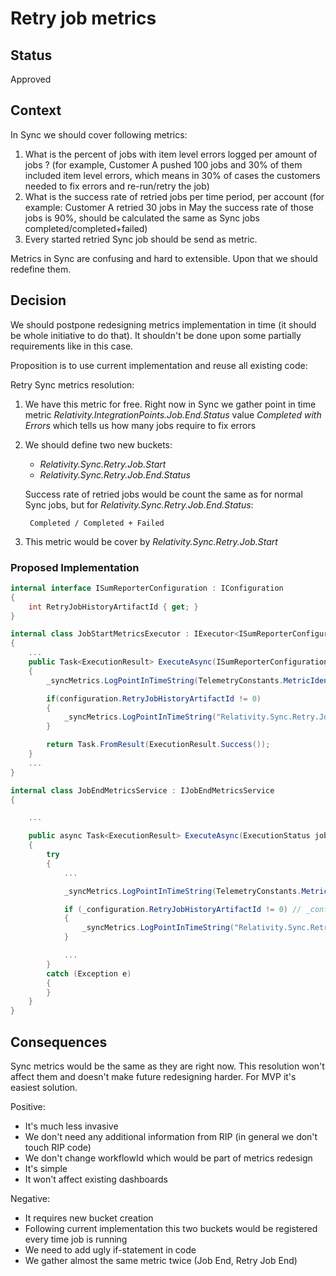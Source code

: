 # Retry job metrics

## Status

Approved

## Context

In Sync we should cover following metrics:

1. What is the percent of jobs with item level errors logged per amount of jobs ? (for example, Customer A pushed 100 jobs and 30% of them included item level errors, which means in 30% of cases the customers needed to fix errors and re-run/retry the job)
2. What is the success rate of retried jobs per time period, per account (for example: Customer A retried 30 jobs in May the success rate of those jobs is 90%, should be calculated the same as Sync jobs completed/completed+failed)
3. Every started retried Sync job should be send as metric.

Metrics in Sync are confusing and hard to extensible. Upon that we should redefine them.

## Decision

We should postpone redesigning metrics implementation in time (it should be whole initiative to do that). It shouldn't be done upon some partially requirements like in this case.

Proposition is to use current implementation and reuse all existing code:

Retry Sync metrics resolution:

1. We have this metric for free. Right now in Sync we gather point in time metric _Relativity.IntegrationPoints.Job.End.Status_ value _Completed with Errors_ which tells us how many jobs require to fix errors
2. We should define two new buckets:

    + _Relativity.Sync.Retry.Job.Start_
    + _Relativity.Sync.Retry.Job.End.Status_

    Success rate of retried jobs would be count the same as for normal Sync jobs, but for _Relativity.Sync.Retry.Job.End.Status_:

        Completed / Completed + Failed
3. This metric would be cover by _Relativity.Sync.Retry.Job.Start_

### Proposed Implementation

```csharp
internal interface ISumReporterConfiguration : IConfiguration
{
    int RetryJobHistoryArtifactId { get; }
}
```

```csharp
internal class JobStartMetricsExecutor : IExecutor<ISumReporterConfiguration>
{
    ...
    public Task<ExecutionResult> ExecuteAsync(ISumReporterConfiguration configuration, CancellationToken token)
    {
        _syncMetrics.LogPointInTimeString(TelemetryConstants.MetricIdentifiers.JOB_START_TYPE, TelemetryConstants.PROVIDER_NAME);

        if(configuration.RetryJobHistoryArtifactId != 0)
        {
            _syncMetrics.LogPointInTimeString("Relativity.Sync.Retry.Job.Start", TelemetryConstants.PROVIDER_NAME);
        }

        return Task.FromResult(ExecutionResult.Success());
    }
    ...
}
```

```csharp
internal class JobEndMetricsService : IJobEndMetricsService
{

    ...

    public async Task<ExecutionResult> ExecuteAsync(ExecutionStatus jobExecutionStatus)
    {
        try
        {
            ...

            _syncMetrics.LogPointInTimeString(TelemetryConstants.MetricIdentifiers.JOB_END_STATUS, jobExecutionStatus.GetDescription());

            if (_configuration.RetryJobHistoryArtifactId != 0) // _configuration implements ISumReporterConfiguration
            {
                _syncMetrics.LogPointInTimeString("Relativity.Sync.Retry.Job.End.Status", jobExecutionStatus.GetDescription());
            }

            ...
        }
        catch (Exception e)
        {
        }
    }
}
```

## Consequences

Sync metrics would be the same as they are right now. This resolution won't affect them and doesn't make future redesigning harder. For MVP it's easiest solution.

Positive:

+ It's much less invasive
+ We don't need any additional information from RIP (in general we don't touch RIP code)
+ We don't change workflowId which would be part of metrics redesign
+ It's simple
+ It won't affect existing dashboards

Negative:

+ It requires new bucket creation
+ Following current implementation this two buckets would be registered every time job is running
+ We need to add ugly if-statement in code
+ We gather almost the same metric twice (Job End, Retry Job End)
